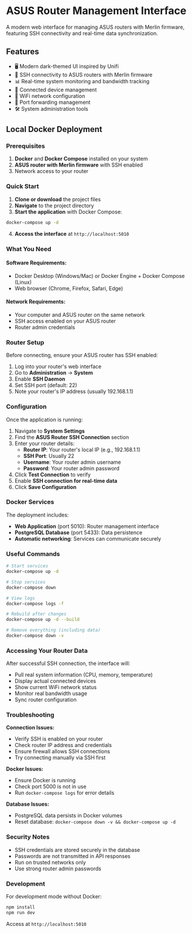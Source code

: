 # ASUS Router Management Interface

A modern web interface for managing ASUS routers with Merlin firmware, featuring SSH connectivity and real-time data synchronization.

## Features

- 🖥️ Modern dark-themed UI inspired by Unifi
- 🔌 SSH connectivity to ASUS routers with Merlin firmware
- 📊 Real-time system monitoring and bandwidth tracking
- 📱 Connected device management
- 📡 WiFi network configuration
- 🔄 Port forwarding management
- 🛠️ System administration tools

## Local Docker Deployment

### Prerequisites

1. **Docker** and **Docker Compose** installed on your system
2. **ASUS router with Merlin firmware** with SSH enabled
3. Network access to your router

### Quick Start

1. **Clone or download** the project files
2. **Navigate** to the project directory
3. **Start the application** with Docker Compose:

```bash
docker-compose up -d
```

4. **Access the interface** at `http://localhost:5010`

### What You Need

#### Software Requirements:
- Docker Desktop (Windows/Mac) or Docker Engine + Docker Compose (Linux)
- Web browser (Chrome, Firefox, Safari, Edge)

#### Network Requirements:
- Your computer and ASUS router on the same network
- SSH access enabled on your ASUS router
- Router admin credentials

### Router Setup

Before connecting, ensure your ASUS router has SSH enabled:

1. Log into your router's web interface
2. Go to **Administration** → **System**
3. Enable **SSH Daemon** 
4. Set SSH port (default: 22)
5. Note your router's IP address (usually 192.168.1.1)

### Configuration

Once the application is running:

1. Navigate to **System Settings**
2. Find the **ASUS Router SSH Connection** section
3. Enter your router details:
   - **Router IP**: Your router's local IP (e.g., 192.168.1.1)
   - **SSH Port**: Usually 22
   - **Username**: Your router admin username
   - **Password**: Your router admin password
4. Click **Test Connection** to verify
5. Enable **SSH connection for real-time data**
6. Click **Save Configuration**

### Docker Services

The deployment includes:

- **Web Application** (port 5010): Router management interface
- **PostgreSQL Database** (port 5433): Data persistence
- **Automatic networking**: Services can communicate securely

### Useful Commands

```bash
# Start services
docker-compose up -d

# Stop services
docker-compose down

# View logs
docker-compose logs -f

# Rebuild after changes
docker-compose up -d --build

# Remove everything (including data)
docker-compose down -v
```

### Accessing Your Router Data

After successful SSH connection, the interface will:
- Pull real system information (CPU, memory, temperature)
- Display actual connected devices
- Show current WiFi network status
- Monitor real bandwidth usage
- Sync router configuration

### Troubleshooting

**Connection Issues:**
- Verify SSH is enabled on your router
- Check router IP address and credentials
- Ensure firewall allows SSH connections
- Try connecting manually via SSH first

**Docker Issues:**
- Ensure Docker is running
- Check port 5000 is not in use
- Run `docker-compose logs` for error details

**Database Issues:**
- PostgreSQL data persists in Docker volumes
- Reset database: `docker-compose down -v && docker-compose up -d`

### Security Notes

- SSH credentials are stored securely in the database
- Passwords are not transmitted in API responses
- Run on trusted networks only
- Use strong router admin passwords

### Development

For development mode without Docker:
```bash
npm install
npm run dev
```

Access at `http://localhost:5010`
